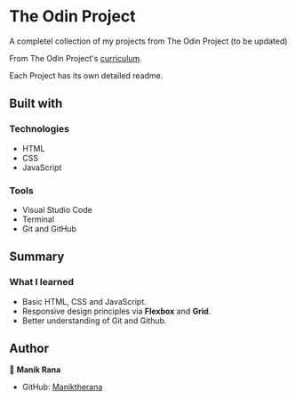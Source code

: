# The Odin Project

A completel collection of my projects from The Odin Project (to be updated)

From The Odin Project's [curriculum](https://www.theodinproject.com/).

Each Project has its own detailed readme.

## Built with

### Technologies

* HTML
* CSS
* JavaScript

### Tools

* Visual Studio Code
* Terminal
* Git and GitHub
## Summary

### What I learned

* Basic HTML, CSS and JavaScript.
* Responsive design principles via **Flexbox** and **Grid**.
* Better understanding of Git and Github.

## Author

👤 **Manik Rana**
* GitHub: [Maniktherana](https://github.com/Maniktherana)
